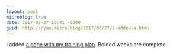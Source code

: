 ```yaml
---
layout: post
microblog: true
date: 2017-08-27 10:41 -0600
guid: http://ryan.micro.blog/2017/08/27/i-added-a.html
---
```

I added [a page with my training plan](http://www.ryanruns.com/training-plan/). Bolded weeks are complete. 
